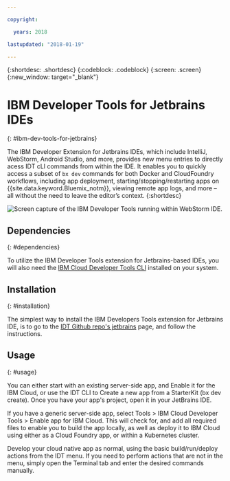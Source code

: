 ```yaml
---

copyright:

  years: 2018

lastupdated: "2018-01-19"

---
```


{:shortdesc: .shortdesc}
{:codeblock: .codeblock}
{:screen: .screen}
{:new_window: target="_blank"}

# IBM Developer Tools for Jetbrains IDEs
{: #ibm-dev-tools-for-jetbrains}

The IBM Developer Extension for Jetbrains IDEs, which include IntelliJ, WebStorm, Android Studio, and more, provides new menu entries to directly acess IDT cLI commands from within the IDE. It enables you to quickly access a subset of `bx dev` commands for both Docker and CloudFoundry workflows, including app deployment, starting/stopping/restarting apps on {{site.data.keyword.Bluemix_notm}}, viewing remote app logs, and more – all without the need to leave the editor’s context.
{:shortdesc}

![Screen capture of the IBM Developer Tools running within WebStorm IDE.](jetbrains.png "IDT menu example running within WebStorm IDE")

## Dependencies
{: #dependencies}

To utilize the IBM Developer Tools extension for Jetbrains-based IDEs, you will also need the [IBM Cloud Developer Tools CLI](index.html) installed on your system.

## Installation
{: #installation}

The simplest way to install the IBM Developers Tools extension for Jetbrains IDE, is to go to the [IDT Github repo's jetbrains](https://github.com/IBM-Cloud/ibm-cloud-developer-tools/tree/master/jetbrains) page, and follow the instructions.


## Usage
{: #usage}

You can either start with an existing server-side app, and Enable it for the IBM Cloud, or use the IDT CLI to Create a new app from a StarterKit (bx dev create). Once you have your app's project, open it in your JetBrains IDE.

If you have a generic server-side app, select Tools > IBM Cloud Developer Tools > Enable app for IBM Cloud. This will check for, and add all required files to enable you to build the app locally, as well as deploy it to IBM Cloud using either as a Cloud Foundry app, or within a Kubernetes cluster.

Develop your cloud native app as normal, using the basic build/run/deploy actions from the IDT menu. If you need to perform actions that are not in the menu, simply open the Terminal tab and enter the desired commands manually.

